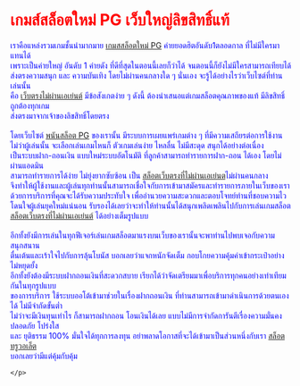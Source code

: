 <!DOCTYPE html>
<html lang="en" dir="ltr">
  <head>
    <meta charset="utf-8">
  </head>
  <body>
    <h1 Style="color:red;">เกมส์สล็อตใหม่ PG เว็บใหญ่ลิขสิทธิ์แท้</h1>
    <p style="color:blue;">
      เราคือแหล่งรวมเกมชั้นนำมากมาย <a href="https://thewinner99.net/">เกมสสล็อตใหม่ PG</a> ค่ายยอดฮิตอันดับ1ตลอดกาล ที่ไม่มีใครมาแทนได้ <br>
      เพราะเป็นค่ายใหญ่ อันดับ 1 ค่ายดัง ที่ดีที่สุดในตอนนี้เลยก็ว่าได้ จนตอนนี้ก็ยังไม่มีใครสามารถเทียบได้ <br>
      ส่งตรงความสนุก และ ความบันเทิง โดยไม่ผ่านคนกลางใด ๆ นั่นเอง จะรู้ได้อย่างไรว่าเว็บไซต์ที่ท่านเล่นนั้น <br>
      คือ <a href="https://thewinner99.net/">เว็บตรงไม่ผ่านเอเย่นต์</a> มีข้อสังเกตง่าย ๆ ดังนี้ ต้องนำเสนอแต่เกมสล็อตคุณภาพของแท้ มีลิขสิทธิ์ถูกต้องทุกเกม <br>
      ส่งตรงมาจากเจ้าของลิขสิทธิ์โดยตรง <br>
      <br>โดยเว็บไซต์ <a href="https://thewinner99.net/">พนันสล็อต PG</a> ของเรานั้น มีระบบการเผยแพร่เกมต่าง ๆ ที่มีความเสถียรต่อการใช้งาน <br>
      ไม่ว่าผู้เล่นนั้น จะเลือกเล่นเกมไหนก็ ตัวเกมเล่นง่าย ไหลลื่น ไม่มีสะดุด สนุกได้อย่างต่อเนื่อง <br>
      เป็นระบบฝาก-ถอนเงิน แบบใหม่ระบบอัตโนมัติ ที่ลูกค้าสามารถทำรายการฝาก-ถอน ได้เอง โดยไม่ผ่านแอดมิน <br>
      สามารถทำรายการได้ง่าย ไม่ยุ่งยากซับซ้อน เป็น <a href="https://thewinner99.net/">สล็อตเว็บตรงที่ไม่ผ่านเอเย่นต</a>ไม่ผ่านคนกลาง <br>
      จึงทำให้ผู้ใช้งานและผู้เล่นทุกท่านนั้นสามารถเชื่อใจกับการเข้ามาสมัครและทำรายการภายในเว็บของเรา <br>
      ด้วยการบริการที่คุณจะได้รับความประทับใจ เพื่ออำนวยความสะดวกและตอบโจทย์ท่านที่ชอบความไว <br>
      โดนใจผู้เล่นยุคใหม่แน่นอน รับรองได้เลยว่าจะทำให้ท่านนั้นได้สนุกเพลิดเพลินไปกับการเล่นเกมสล็อต <br>
      <a href="https://thewinner99.net/">สล็อตเว็บตรงที่ไม่ผ่านเอเย่นต์</a>  ได้อย่างเต็มรูปแบบ <br>
      <br> อีกทั้งยังมีการเล่นในทุกฟีเจอร์เล่นเกมสล็อตมาแรงบนเว็บของเรานั้นจะพาท่านไปพบเจอกับความสนุกสนาน <br>
      ตื่นเต้นและเร้าใจไปกับการลุ้นโบนัส บอกเลยว่าแจกหนักจัดเต็ม กอบโกยความคุ้มค่าเข้ากระเป๋าอย่างไม่หยุดยั้ง <br>
      อีกทั้งยังต้องมีระบบฝากถอนเงินที่สะดวกสบาย เรียกได้ว่าจัดเตรียมมาเพื่อบริการทุกคนอย่างเท่าเทียมกันในทุกรูปแบบ <br>
      ของการบริการ ใช้ระบบออโต้เข้ามาช่วยในเรื่องฝากถอนเงิน ที่ท่านสามารถเข้ามาดำเนินการด้วยตนเองได้ ไม่มีจำกัดขั้นต่ำ <br>
       ไม่ว่าจะมีเงินทุนเท่าไร ก็สามารถฝากถอน โอนเงินได้เลย แบบไม่มีการจำกัดการันตีเรื่องความมั่นคง ปลอดภัย โปร่งใส  <br>
       และ ยุติธรรม 100% มั่นใจได้ทุกการลงทุน อย่าพลาดโอกาสที่จะได้เข้ามาเป็นส่วนหนึ่งกับเรา <a href="https://thewinner99.net/">สล็อตทรูวอเล็ต</a>  <br>
       บอกเลยว่ามีแต่คุ้มกับคุ้ม

    </p>
  </body>
</html>
